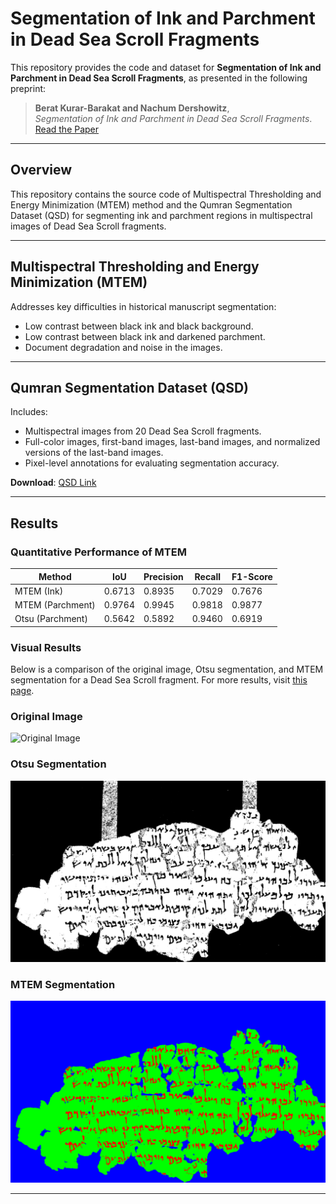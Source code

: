 # Segmentation of Ink and Parchment in Dead Sea Scroll Fragments 	

This repository provides the code and dataset for **Segmentation of Ink and Parchment in Dead Sea Scroll Fragments**, as presented in the following preprint:

> **Berat Kurar-Barakat and Nachum Dershowitz**,  
> *Segmentation of Ink and Parchment in Dead Sea Scroll Fragments*. 
> [Read the Paper](https://beratkurar.github.io/papers/icdar_ijdar_2025_preprint.pdf)

---

## Overview

This repository contains the source code of Multispectral Thresholding and Energy Minimization (MTEM) method and the Qumran Segmentation Dataset (QSD) for segmenting ink and parchment regions in multispectral images of Dead Sea Scroll fragments.

---

## Multispectral Thresholding and Energy Minimization (MTEM)

Addresses key difficulties in historical manuscript segmentation:
  - Low contrast between black ink and black background.
  - Low contrast between black ink and darkened parchment.
  - Document degradation and noise in the images.

---

## Qumran Segmentation Dataset (QSD)

Includes:
- Multispectral images from 20 Dead Sea Scroll fragments.
- Full-color images, first-band images, last-band images, and normalized versions of the last-band images.
- Pixel-level annotations for evaluating segmentation accuracy.

**Download**: [QSD Link](https://github.com/TAU-CH/qumran_segmentation_of_ink_and_parchment_in_dead_sea_scroll_fragments/releases/download/v1/QSD.zip)

---

## Results

### Quantitative Performance of MTEM

| Method               | IoU    | Precision | Recall  | F1-Score |
|----------------------|--------|-----------|---------|----------|
| MTEM (Ink)           | 0.6713 | 0.8935    | 0.7029  | 0.7676   |
| MTEM (Parchment)     | 0.9764 | 0.9945    | 0.9818  | 0.9877   |
| Otsu (Parchment)     | 0.5642 | 0.5892    | 0.9460  | 0.6919   |

### Visual Results

Below is a comparison of the original image, Otsu segmentation, and MTEM segmentation for a Dead Sea Scroll fragment.
For more results, visit [this page](https://www.cs.tau.ac.il/~berat/dss_ink_parchment_segmentation.html).

### Original Image
![Original Image](readme_images/color_124_004.jpg "Original Image")

### Otsu Segmentation
![Otsu Segmentation](readme_images/otsu_124_004.png "Otsu Segmentation")

### MTEM Segmentation
![MTEM Segmentation](readme_images/mtem_124_004.png "MTEM Segmentation")

---
